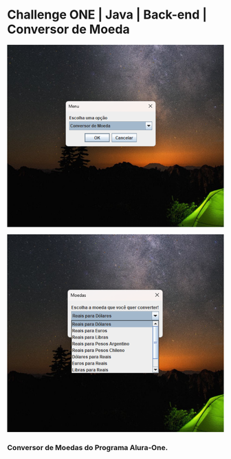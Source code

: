 # Challenge ONE | Java | Back-end | Conversor de Moeda

<p align="center" >
     <img width="600" heigth="600" src="imagens/Captura de tela 2023-04-19 041035.png">
</p>

<p aling="center" >
     <img wigth="600" heigth="600" src="imagens/Captura de tela 2023-04-19 041742.png">

### Conversor de Moedas do Programa Alura-One. 


